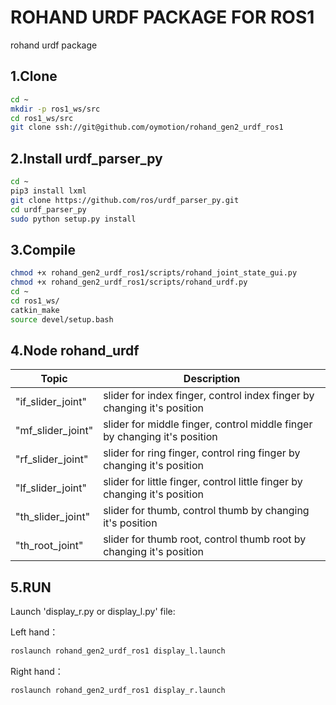 # ROHAND URDF PACKAGE FOR ROS1

rohand urdf package

## 1.Clone

```BASH
cd ~
mkdir -p ros1_ws/src
cd ros1_ws/src
git clone ssh://git@github.com/oymotion/rohand_gen2_urdf_ros1
```

## 2.Install urdf_parser_py

```BASH
cd ~
pip3 install lxml
git clone https://github.com/ros/urdf_parser_py.git
cd urdf_parser_py
sudo python setup.py install
```

## 3.Compile

```BASH
chmod +x rohand_gen2_urdf_ros1/scripts/rohand_joint_state_gui.py
chmod +x rohand_gen2_urdf_ros1/scripts/rohand_urdf.py
cd ~
cd ros1_ws/
catkin_make
source devel/setup.bash
```

## 4.Node rohand_urdf

| Topic             | Description                                                               |
| ----------------- | ------------------------------------------------------------------------- |
| "if_slider_joint" | slider for index finger, control index finger by changing it's position   |
| "mf_slider_joint" | slider for middle finger, control middle finger by changing it's position |
| "rf_slider_joint" | slider for ring finger, control ring finger by changing it's position     |
| "lf_slider_joint" | slider for little finger, control little finger by changing it's position |
| "th_slider_joint" | slider for thumb, control thumb by changing it's position                 |
| "th_root_joint"   | slider for thumb root, control thumb root by changing it's position       |

## 5.RUN

Launch 'display_r.py or display_l.py' file:

Left hand：

```BASH
roslaunch rohand_gen2_urdf_ros1 display_l.launch
```

Right hand：

```BASH
roslaunch rohand_gen2_urdf_ros1 display_r.launch
```
